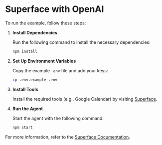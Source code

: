 # Superface with OpenAI

To run the example, follow these steps:

1. **Install Dependencies**

    Run the following command to install the necessary dependencies:
    ```sh
    npm install
    ```

2. **Set Up Environment Variables**

    Copy the example `.env` file and add your keys:
    ```sh
    cp .env.example .env
    ```

3. **Install Tools**

    Install the required tools (e.g., Google Calendar) by visiting [Superface](https://pod.superface.ai/hub/api).

4. **Run the Agent**

    Start the agent with the following command:
    ```sh
    npm start
    ```

For more information, refer to the [Superface Documentation](https://superface.ai/docs).